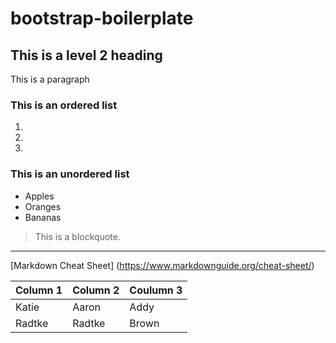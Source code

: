 # bootstrap-boilerplate

## This is a level 2 heading

This is a paragraph

### This is an ordered list

1.
2.
3.

### This is an unordered list

* Apples
* Oranges
* Bananas

> This is a blockquote.

----

[Markdown Cheat Sheet] (https://www.markdownguide.org/cheat-sheet/)

|Column 1|Column 2|Coulumn 3|
|---|---|---|
|Katie|Aaron|Addy|
|Radtke|Radtke|Brown|

